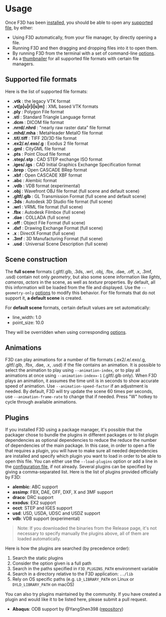 # Usage

Once F3D has been [installed](INSTALLATION.md), you should be able to open any [supported file](#supported-file-formats),
by either:
* Using F3D automatically, from your file manager, by directly opening a file.
* Running F3D and then dragging and dropping files into it to open them.
* By running F3D from the terminal with a set of command-line [options](OPTIONS.md).
* As a [thumbnailer](DESKTOP_INTEGRATION.md) for all supported file formats with certain file managers.

## Supported file formats

Here is the list of supported file formats:

* **.vtk** : the legacy VTK format
* **.vt[p\|u\|r\|i\|s\|m]** : XML based VTK formats
* **.ply** : Polygon File format
* **.stl** : Standard Triangle Language format
* **.dcm** : DICOM file format
* **.nrrd/.nhrd** : "nearly raw raster data" file format
* **.mhd/.mha** : MetaHeader MetaIO file format
* **.tif/.tiff** : TIFF 2D/3D file format
* **.ex2/.e/.exo/.g** : Exodus 2 file format
* **.gml** : CityGML file format
* **.pts** : Point Cloud file format
* **.step/.stp** : CAD STEP exchange ISO format
* **.iges/.igs** : CAD Initial Graphics Exchange Specification format
* **.brep** : Open CASCADE BRep format
* **.xbf** : Open CASCADE XBF format
* **.abc** : Alembic format
* **.vdb** : VDB format (experimental)
* **.obj** : Wavefront OBJ file format (full scene and default scene)
* **.gltf/.glb** : GL Transmission Format (full scene and default scene)
* **.3ds** : Autodesk 3D Studio file format (full scene)
* **.wrl** : VRML file format (full scene)
* **.fbx** : Autodesk Filmbox (full scene)
* **.dae** : COLLADA (full scene)
* **.off** : Object File Format (full scene)
* **.dxf** : Drawing Exchange Format (full scene)
* **.x** : DirectX Format (full scene)
* **.3mf** : 3D Manufacturing Format (full scene)
* **.usd** : Universal Scene Description (full scene)

## Scene construction

The **full scene** formats (.gltf/.glb, .3ds, .wrl, .obj, .fbx, .dae, .off, .x, .3mf, .usd) contain not only *geometry*,
but also some scene information like *lights*, *cameras*, *actors* in the scene, as well as *texture* properties.
By default, all this information will be loaded from the file and displayed. Use the `--geometry-only` [options](OPTIONS.md)
to modify this behavior. For file formats that do not support it, **a default scene** is created.

For **default scene** formats, certain default values are set automatically:
 - line_width: 1.0
 - point_size: 10.0

They will be overridden when using corresponding [options](OPTIONS.md).

## Animations

F3D can play animations for a number of file formats (.ex2/.e/.exo/.g, .gltf/.glb, .fbx, .dae, .x, .usd) if the file contains an animation.
It is possible to select the animation to play using `--animation-index`, or to play all animations at once using `--animation-index=-1` (.gltf/.glb only).
When F3D plays an animation, it assumes the time unit is in seconds to show accurate speed of animation. Use `--animation-speed-factor` if
an adjustment is needed. By default, F3D will try update the scene 60 times per seconds, use `--animation-frame-rate` to change that if needed. Press "W" hotkey to cycle through available animations.

## Plugins

If you installed F3D using a package manager, it's possible that the packager chose to bundle the plugins in different packages or to list plugin dependencies as optional dependencies to reduce the reduce the number of dependencies of the main package.
In this case, in order to open a file that requires a plugin, you will have to make sure all needed dependencies are installed and specify which plugin you want to load in order to be able to open this file. You can either use the `--load-plugins` option or add a line in the [configuration file](CONFIGURATION_FILE.md), if not already. Several plugins can be specified by giving a comma-separated list.
Here is the list of plugins provided officially by F3D:

- **alembic**: ABC support
- **assimp**: FBX, DAE, OFF, DXF, X and 3MF support
- **draco**: DRC support
- **exodus**: EX2 support
- **occt**: STEP and IGES support
- **usd**: USD, USDA, UDSC and USDZ support
- **vdb**: VDB support (experimental)

> Note: If you downloaded the binaries from the Release page, it's not necessary to specify manually the plugins above, all of them are loaded automatically.

Here is how the plugins are searched (by precedence order):
1. Search the static plugins
2. Consider the option given is a full path
3. Search in the paths specified in `F3D_PLUGINS_PATH` environment variable
4. Search in a directory relative to the F3D application: `../lib`
5. Rely on OS specific paths (e.g. `LD_LIBRARY_PATH` on Linux or `DYLD_LIBRARY_PATH` on macOS)

You can also try plugins maintained by the community. If you have created a plugin and would like it to be listed here, please submit a pull request.

- **Abaqus**: ODB support by @YangShen398 ([repository](https://github.com/YangShen398/F3D-ODB-Reader-Plugin))

